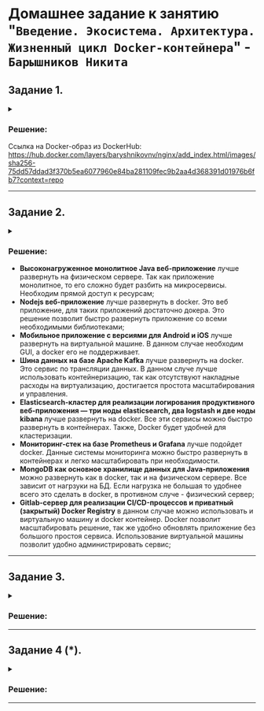# Домашнее задание к занятию "`Введение. Экосистема. Архитектура. Жизненный цикл Docker-контейнера`" - `Барышников Никита`


## Задание 1.
<details>
	<summary></summary>
      <br>

Сценарий выполнения задачи:

- создайте свой репозиторий на https://hub.docker.com;
- выберите любой образ, который содержит веб-сервер Nginx;
- создайте свой fork образа;
- реализуйте функциональность:
запуск веб-сервера в фоне с индекс-страницей, содержащей HTML-код ниже:
```
<html>
<head>
Hey, Netology
</head>
<body>
<h1>I’m DevOps Engineer!</h1>
</body>
</html>
```

Опубликуйте созданный fork в своём репозитории и предоставьте ответ в виде ссылки на https://hub.docker.com/username_repo.

</details>

### Решение:

Ссылка на Docker-образ из DockerHub: https://hub.docker.com/layers/baryshnikovnv/nginx/add_index.html/images/sha256-75dd57ddad3f370b5ea6077960e84ba281109fec9b2aa4d368391d01976b6fb7?context=repo

---

## Задание 2.
<details>
	<summary></summary>
      <br>

Посмотрите на сценарий ниже и ответьте на вопрос:
«Подходит ли в этом сценарии использование Docker-контейнеров или лучше подойдёт виртуальная машина, физическая машина? Может быть, возможны разные варианты?»

Детально опишите и обоснуйте свой выбор.

--

Сценарий:

- высоконагруженное монолитное Java веб-приложение;
- Nodejs веб-приложение;
- мобильное приложение c версиями для Android и iOS;
- шина данных на базе Apache Kafka;
- Elasticsearch-кластер для реализации логирования продуктивного веб-приложения — три ноды elasticsearch, два logstash и две ноды kibana;
- мониторинг-стек на базе Prometheus и Grafana;
- MongoDB как основное хранилище данных для Java-приложения;
- Gitlab-сервер для реализации CI/CD-процессов и приватный (закрытый) Docker Registry.

</details>

### Решение:

- **Высоконагруженное монолитное Java веб-приложение** лучше развернуть на физическом сервере. Так как приложение монолитное, то его сложно будет разбить на микросервисы. Необходим прямой доступ к ресурсам;
- **Nodejs веб-приложение** лучше развернуть в docker. Это веб приложение, для таких приложений достаточно докера. Это решение позволит быстро развернуть приложение со всеми необходимыми библиотеками;
- **Мобильное приложение c версиями для Android и iOS** лучше развернуть на виртуальной машине. В данном случае необходим GUI, а docker его не поддерживает.
- **Шина данных на базе Apache Kafka** лучше развернуть на docker. Это сервис по трансляции данных. В данном случе лучше использовать контейнеризацию, так как отсутствуют накладные расходы на виртуализацию, достигается простота масштабирования и управления.
- **Elasticsearch-кластер для реализации логирования продуктивного веб-приложения — три ноды elasticsearch, два logstash и две ноды kibana** лучше развернуть на docker. Все эти сервисы можно быстро развернуть в контейнерах. Также, Docker будет удобней для кластеризации.
- **Мониторинг-стек на базе Prometheus и Grafana** лучше подойдет docker. Данные системы мониторинга можно быстро развернуть в контейнерах и легко масштабировать при необходимости.
- **MongoDB как основное хранилище данных для Java-приложения** можно развернуть как в docker, так и на физическом сервере. Все зависит от нагрзуки на БД. Если нагрузка не большая то удобнее всего это сделать в docker, в противном случе - физический сервер;
- **Gitlab-сервер для реализации CI/CD-процессов и приватный (закрытый) Docker Registry** в данном случае можно использовать и виртуальную машину и docker контейнер. Docker позволит масштабировать решение, так же удобно обновлять приложение без большого простоя сервиса. Использование виртуальной машины позволит удобно администрировать сервис;

---

## Задание 3.
<details>
	<summary></summary>
      <br>

- Запустите первый контейнер из образа ***centos*** c любым тегом в фоновом режиме, подключив папку ```/data``` из текущей рабочей директории на хостовой машине в ```/data``` контейнера.
- Запустите второй контейнер из образа ***debian*** в фоновом режиме, подключив папку ```/data``` из текущей рабочей директории на хостовой машине в ```/data``` контейнера.
- Подключитесь к первому контейнеру с помощью ```docker exec``` и создайте текстовый файл любого содержания в ```/data```.
- Добавьте ещё один файл в папку ```/data``` на хостовой машине.
- Подключитесь во второй контейнер и отобразите листинг и содержание файлов в ```/data``` контейнера.

</details>

### Решение:



---

## Задание 4 (*).
<details>
	<summary></summary>
      <br>

Воспроизведите практическую часть лекции самостоятельно.

Соберите Docker-образ с Ansible, загрузите на Docker Hub и пришлите ссылку вместе с остальными ответами к задачам.

</details>

### Решение:



---